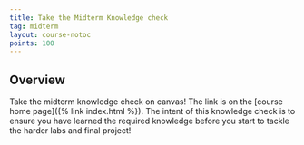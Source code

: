 ```yaml
---
title: Take the Midterm Knowledge check
tag: midterm
layout: course-notoc
points: 100
---
```


## Overview

Take the midterm knowledge check on canvas! The link is on the [course home page]({% link index.html
%}). The intent of this knowledge check is to ensure you have learned the required knowledge before
you start to tackle the harder labs and final project!